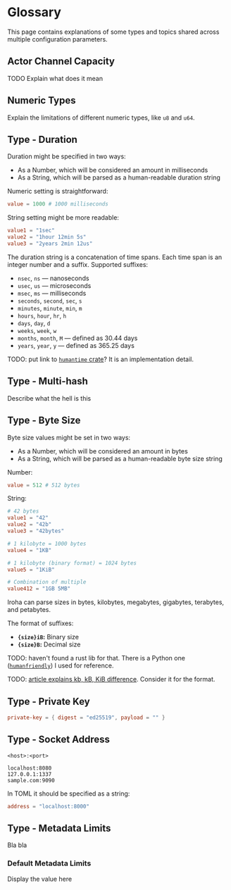 # Glossary

This page contains explanations of some types and topics shared across multiple configuration parameters.

## Actor Channel Capacity

TODO Explain what does it mean

## Numeric Types

Explain the limitations of different numeric types, like `u8` and `u64`.

## Type - Duration

Duration might be specified in two ways: 

- As a Number, which will be considered an amount in milliseconds
- As a String, which will be parsed as a human-readable duration string

Numeric setting is straightforward:

```toml
value = 1000 # 1000 milliseconds
```

String setting might be more readable:

```toml
value1 = "1sec"
value2 = "1hour 12min 5s"
value3 = "2years 2min 12us"
```

The duration string is a concatenation of time spans. Each time span is an integer number and a suffix. Supported suffixes:

- `nsec`, `ns` &mdash; nanoseconds
- `usec`, `us` &mdash; microseconds
- `msec`, `ms` &mdash; milliseconds
- `seconds`, `second`, `sec`, `s`
- `minutes`, `minute`, `min`, `m`
- `hours`, `hour`, `hr`, `h`
- `days`, `day`, `d`
- `weeks`, `week`, `w`
- `months`, `month`, `M` &mdash; defined as $30.44$ days
- `years`, `year`, `y` &mdash; defined as $365.25$ days

TODO: put link to [`humantime` crate](https://docs.rs/humantime/latest/humantime/fn.parse_duration.html)? It is an implementation detail.

## Type - Multi-hash

Describe what the hell is this

## Type - Byte Size

Byte size values might be set in two ways:

- As a Number, which will be considered an amount in bytes
- As a String, which will be parsed as a human-readable byte size string

Number:

```toml
value = 512 # 512 bytes
```

String:

```toml
# 42 bytes
value1 = "42"
value2 = "42b"
value3 = "42bytes"

# 1 kilobyte = 1000 bytes
value4 = "1KB"

# 1 kilobyte (binary format) = 1024 bytes
value5 = "1KiB"

# Combination of multiple
value412 = "1GB 5MB"
```

Iroha can parse sizes in bytes, kilobytes, megabytes, gigabytes, terabytes, and petabytes.

The format of suffixes:

- **`{size}iB`:** Binary size
- **`{size}B`:** Decimal size


TODO: haven't found a rust lib for that. There is a Python one ([`humanfriendly`](https://humanfriendly.readthedocs.io/en/latest/api.html?highlight=parse_size#humanfriendly.parse_size)) I used for reference.

TODO: [article explains kb, kB, KiB difference](https://web.archive.org/web/20150324153922/https://pacoup.com/2009/05/26/kb-kb-kib-whats-up-with-that/). Consider it for the format. 


## Type - Private Key

```toml
private-key = { digest = "ed25519", payload = "" }
```

## Type - Socket Address

```
<host>:<port>
```

```
localhost:8080
127.0.0.1:1337
sample.com:9090
```

In TOML it should be specified as a string:

```toml
address = "localhost:8000"
```

## Type - Metadata Limits

Bla bla

### Default Metadata Limits

Display the value here
